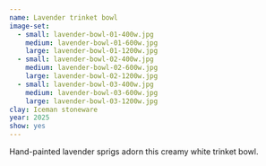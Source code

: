 ```yaml
---
name: Lavender trinket bowl
image-set:
  - small: lavender-bowl-01-400w.jpg
    medium: lavender-bowl-01-600w.jpg
    large: lavender-bowl-01-1200w.jpg
  - small: lavender-bowl-02-400w.jpg
    medium: lavender-bowl-02-600w.jpg
    large: lavender-bowl-02-1200w.jpg
  - small: lavender-bowl-03-400w.jpg
    medium: lavender-bowl-03-600w.jpg
    large: lavender-bowl-03-1200w.jpg
clay: Iceman stoneware
year: 2025
show: yes
---
```


Hand-painted lavender sprigs adorn this creamy white trinket bowl.